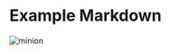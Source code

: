 # Example Markdown
![minion](https://github.com/user-attachments/assets/f44dcbad-1188-4c0a-a00b-b9fc4d2ef4ff)


